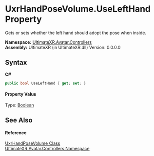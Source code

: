 # UxrHandPoseVolume.UseLeftHand Property 
 

Gets or sets whether the left hand should adopt the pose when inside.

**Namespace:**&nbsp;<a href="N_UltimateXR_Avatar_Controllers">UltimateXR.Avatar.Controllers</a><br />**Assembly:**&nbsp;UltimateXR (in UltimateXR.dll) Version: 0.0.0.0

## Syntax

**C#**<br />
``` C#
public bool UseLeftHand { get; set; }
```


#### Property Value
Type: <a href="https://docs.microsoft.com/dotnet/api/system.boolean" target="_blank" rel="noopener noreferrer">Boolean</a>

## See Also


#### Reference
<a href="T_UltimateXR_Avatar_Controllers_UxrHandPoseVolume">UxrHandPoseVolume Class</a><br /><a href="N_UltimateXR_Avatar_Controllers">UltimateXR.Avatar.Controllers Namespace</a><br />